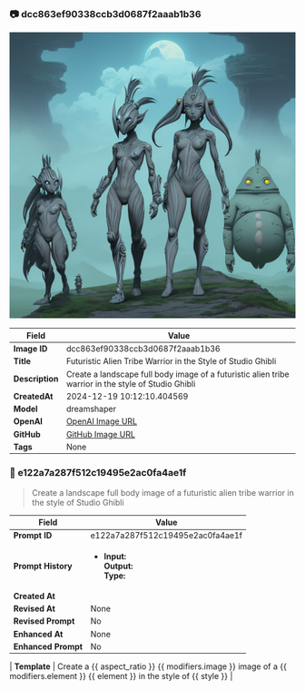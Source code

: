 

### 📷 dcc863ef90338ccb3d0687f2aaab1b36 


![data.id](./dcc863ef90338ccb3d0687f2aaab1b36.jpg)


| Field          | Value                                                                                                                     |
|----------------|---------------------------------------------------------------------------------------------------------------------------|
| **Image ID**             | dcc863ef90338ccb3d0687f2aaab1b36                                                                                                             |
| **Title**           | Futuristic Alien Tribe Warrior in the Style of Studio Ghibli                                                                                                       |
| **Description**           | Create a landscape full body image of a futuristic alien tribe warrior in the style of Studio Ghibli                                                                                                       |
| **CreatedAt**        | 2024-12-19 10:12:10.404569                                                                                                        |
| **Model**        | dreamshaper                                                                                                        |
| **OpenAI**         | [OpenAI Image URL](http://192.168.1.85:8081/generated-images/b642327727304.png)                                                                                |
| **GitHub**         | [GitHub Image URL](https://raw.githubusercontent.com/Caneta-Silva/weeb/refs/heads/main/images/dcc863ef90338ccb3d0687f2aaab1b36/dcc863ef90338ccb3d0687f2aaab1b36.jpg)                                                                                |
| **Tags**       | None                                                                                                                   |

### 📜 e122a7a287f512c19495e2ac0fa4ae1f

> Create a landscape full body image of a futuristic alien tribe warrior in the style of Studio Ghibli

| Field          | Value                                                                                                                                                                      |
|----------------|----------------------------------------------------------------------------------------------------------------------------------------------------------------------------|
| **Prompt ID**  | e122a7a287f512c19495e2ac0fa4ae1f                                                                                                                                                            |
| **Prompt History** | <ul><li>**Input:**  <br> **Output:**  <br> **Type:** </li></ul> |
| **Created At** |                                                                                                                                                    |
| **Revised At** | None                                                                                                                                                   |
| **Revised Prompt** | No                                                                                                                                                                      |
| **Enhanced At** | None                                                                                                                                                  |
| **Enhanced Prompt** | No                                                                                                                                                                    |

| **Template**   | Create a {{ aspect_ratio }} {{ modifiers.image }} image of a {{ modifiers.element }} {{ element }} in the style of {{ style }}                                                                                                                                           |


